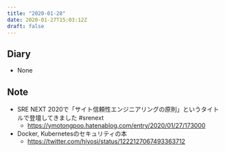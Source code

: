 ```yaml
---
title: "2020-01-28"
date: 2020-01-27T15:03:12Z
draft: false
---
```


## Diary

* None

## Note

* SRE NEXT 2020で「サイト信頼性エンジニアリングの原則」というタイトルで登壇してきました #srenext
  * https://ymotongpoo.hatenablog.com/entry/2020/01/27/173000
* Docker, Kubernetesのセキュリティの本
  * https://twitter.com/hiyosi/status/1222127067493363712
